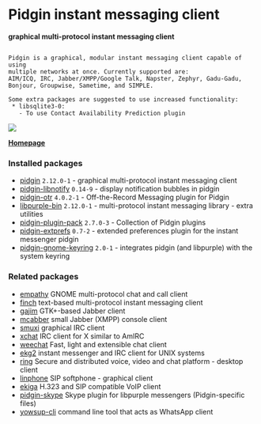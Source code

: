 # Pidgin instant messaging client

__graphical multi-protocol instant messaging client__

```

Pidgin is a graphical, modular instant messaging client capable of using
multiple networks at once. Currently supported are:
AIM/ICQ, IRC, Jabber/XMPP/Google Talk, Napster, Zephyr, Gadu-Gadu,
Bonjour, Groupwise, Sametime, and SIMPLE.

Some extra packages are suggested to use increased functionality:
 * libsqlite3-0:
   - To use Contact Availability Prediction plugin

```

[![](https://screenshots.debian.net/thumbnail-with-version/pidgin/9001)](https://screenshots.debian.net/screenshot-with-version/pidgin/9001)



**[Homepage](http://www.pidgin.im)**

### Installed packages

* [pidgin](https://packages.debian.org/stretch/pidgin) `2.12.0-1` - graphical multi-protocol instant messaging client
* [pidgin-libnotify](https://packages.debian.org/stretch/pidgin-libnotify) `0.14-9` - display notification bubbles in pidgin
* [pidgin-otr](https://packages.debian.org/stretch/pidgin-otr) `4.0.2-1` - Off-the-Record Messaging plugin for Pidgin
* [libpurple-bin](https://packages.debian.org/stretch/libpurple-bin) `2.12.0-1` - multi-protocol instant messaging library - extra utilities
* [pidgin-plugin-pack](https://packages.debian.org/stretch/pidgin-plugin-pack) `2.7.0-3` - Collection of Pidgin plugins
* [pidgin-extprefs](https://packages.debian.org/stretch/pidgin-extprefs) `0.7-2` - extended preferences plugin for the instant messenger pidgin
* [pidgin-gnome-keyring](https://packages.debian.org/stretch/pidgin-gnome-keyring) `2.0-1` - integrates pidgin (and libpurple) with the system keyring

### Related packages

 * [empathy](https://packages.debian.org/stretch/empathy) GNOME multi-protocol chat and call client
 * [finch](https://packages.debian.org/stretch/finch) text-based multi-protocol instant messaging client
 * [gajim](https://packages.debian.org/stretch/gajim) GTK+-based Jabber client
 * [mcabber](https://packages.debian.org/stretch/mcabber) small Jabber (XMPP) console client
 * [smuxi](https://packages.debian.org/stretch/smuxi) graphical IRC client
 * [xchat](https://packages.debian.org/stretch/xchat) IRC client for X similar to AmIRC
 * [weechat](https://packages.debian.org/stretch/weechat) Fast, light and extensible chat client
 * [ekg2](https://packages.debian.org/stretch/ekg2) instant messenger and IRC client for UNIX systems
 * [ring](https://packages.debian.org/stretch/ring) Secure and distributed voice, video and chat platform - desktop client
 * [linphone](https://packages.debian.org/stretch/linphone) SIP softphone - graphical client
 * [ekiga](https://packages.debian.org/stretch/ekiga) H.323 and SIP compatible VoIP client
 * [pidgin-skype](https://packages.debian.org/stretch/pidgin-skype) Skype plugin for libpurple messengers (Pidgin-specific files)
 * [yowsup-cli](https://packages.debian.org/stretch/yowsup-cli) command line tool that acts as WhatsApp client
